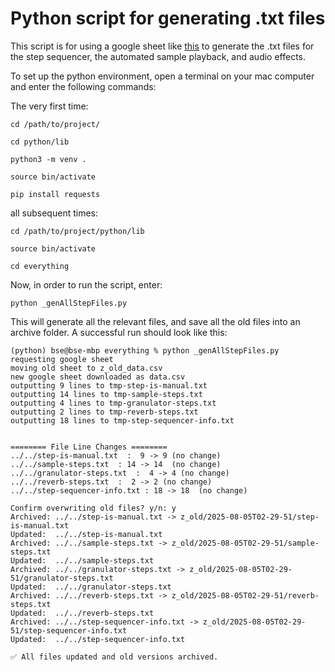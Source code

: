 # Python script for generating .txt files

This script is for using a google sheet like [this](https://docs.google.com/spreadsheets/d/1VDwPe9hKSHXVEZSls5vFoe_vihTM-lGpmwxSjNe8wNI/edit?usp=sharing) to generate the .txt files for the step sequencer, the automated sample playback, and audio effects.

To set up the python environment, open a terminal on your mac computer and enter the following commands:

The very first time:
```
cd /path/to/project/

cd python/lib

python3 -m venv .

source bin/activate

pip install requests
```
all subsequent times:
```
cd /path/to/project/python/lib

source bin/activate

cd everything
```
Now, in order to run the script, enter:
```
python _genAllStepFiles.py
```
This will generate all the relevant files, and save all the old files into an archive folder. A successful run should look like this:
```
(python) bse@bse-mbp everything % python _genAllStepFiles.py
requesting google sheet
moving old sheet to z_old_data.csv
new google sheet downloaded as data.csv
outputting 9 lines to tmp-step-is-manual.txt
outputting 14 lines to tmp-sample-steps.txt
outputting 4 lines to tmp-granulator-steps.txt
outputting 2 lines to tmp-reverb-steps.txt
outputting 18 lines to tmp-step-sequencer-info.txt
  

======== File Line Changes ========
../../step-is-manual.txt  :  9 -> 9 (no change)
../../sample-steps.txt  : 14 -> 14  (no change)
../../granulator-steps.txt  :  4 -> 4 (no change)
../../reverb-steps.txt  :  2 -> 2 (no change)
../../step-sequencer-info.txt : 18 -> 18  (no change)

Confirm overwriting old files? y/n: y
Archived: ../../step-is-manual.txt -> z_old/2025-08-05T02-29-51/step-is-manual.txt
Updated:  ../../step-is-manual.txt
Archived: ../../sample-steps.txt -> z_old/2025-08-05T02-29-51/sample-steps.txt
Updated:  ../../sample-steps.txt
Archived: ../../granulator-steps.txt -> z_old/2025-08-05T02-29-51/granulator-steps.txt
Updated:  ../../granulator-steps.txt
Archived: ../../reverb-steps.txt -> z_old/2025-08-05T02-29-51/reverb-steps.txt
Updated:  ../../reverb-steps.txt
Archived: ../../step-sequencer-info.txt -> z_old/2025-08-05T02-29-51/step-sequencer-info.txt
Updated:  ../../step-sequencer-info.txt

✅ All files updated and old versions archived.
```